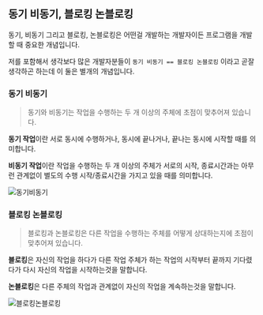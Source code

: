 ## 동기 비동기, 블로킹 논블로킹

동기, 비동기 그리고 블로킹, 논블로킹은 어떤걸 개발하는 개발자이든 프로그램을 개발할 때 중요한 개념입니다.

저를 포함해서 생각보다 많은 개발자분들이 `동기 비동기 == 블로킹 논블로킹` 이라고 곧잘 생각하곤 하는데 이 둘은 별개의 개념입니다.

### 동기 비동기

> 동기와 비동기는 작업을 수행하는 두 개 이상의 주체에 초점이 맞추어져 있습니다.

**동기 작업**이란 서로 동시에 수행하거나, 동시에 끝나거나, 끝나는 동시에 시작할 때를 의미합니다.

**비동기 작업**이란 작업을 수행하는 두 개 이상의 주체가 서로의 시작, 종료시간과는 아무런 관계없이 별도의 수행 시작/종료시간을 가지고 있을 때를 의미합니다.

![동기비동기](https://img1.daumcdn.net/thumb/R1280x0/?scode=mtistory2&fname=https%3A%2F%2Fblog.kakaocdn.net%2Fdn%2Fdxv5bm%2FbtqDZX6x7aF%2FqoGwd60NkaxZFPsRSFrpK1%2Fimg.png)

### 블로킹 논블로킹

> 블로킹과 논블로킹은 다른 작업을 수행하는 주체를 어떻게 상대하는지에 초점이 맞추어져 있습니다.

**블로킹**은 자신의 작업을 하다가 다른 작업 주체가 하는 작업의 시작부터 끝까지 기다렸다가 다시 자신의 작업을 시작하는것을 말합니다.

**논블로킹**은 다른 주체의 작업과 관계없이 자신의 작업을 계속하는것을 말합니다.

![블로킹논블로킹](https://img1.daumcdn.net/thumb/R1280x0/?scode=mtistory2&fname=https%3A%2F%2Fblog.kakaocdn.net%2Fdn%2FKAhB9%2FbtqDZYxAX5n%2Fm287hwVpNKPgnnjaItsU91%2Fimg.png)
